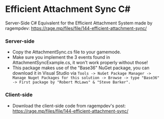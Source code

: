 # Efficient Attachment Sync C#
Server-Side C# Equivalent for the Efficient Attachment System made by ragempdev: https://rage.mp/files/file/144-efficient-attachment-sync/

### Server-side
- Copy the AttachmentSync.cs file to your gamemode.
- Make sure you implement the 3 events found in AttachmentSyncExample.cs, it won't work properly without those!
- This package makes use of the "Base36" NuGet package, you can download it in Visual Studio via `Tools -> NuGet Package Manager -> Manage Nuget Packages for this solution -> Browse -> type "Base36" -> First package by "Robert McLaws" & "Steve Barker".`

### Client-side
- Download the client-side code from ragempdev's post: https://rage.mp/files/file/144-efficient-attachment-sync/

